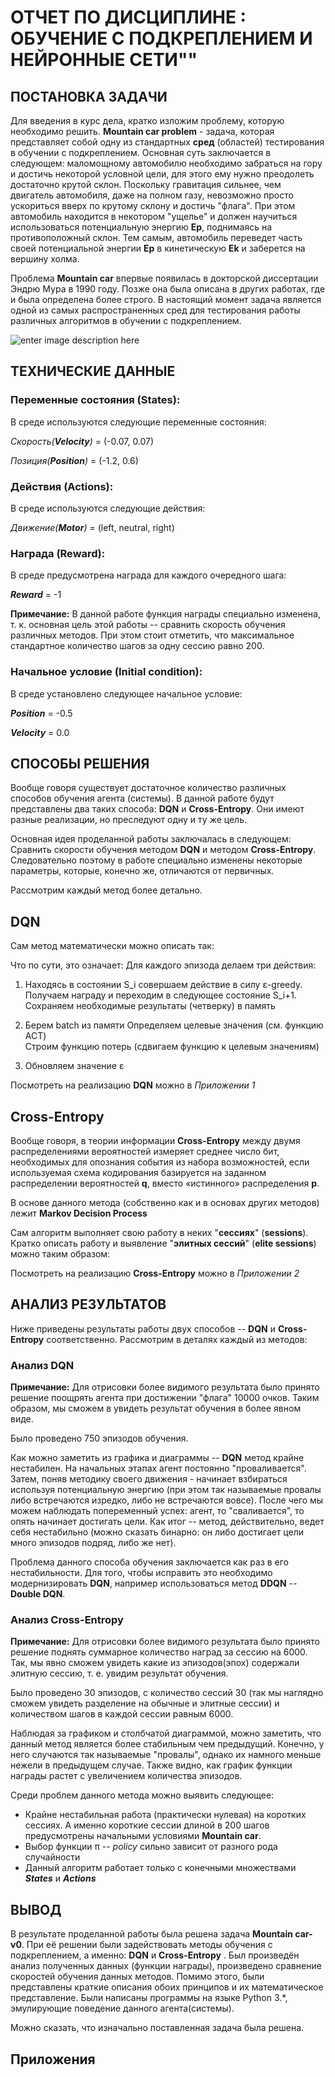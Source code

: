# ОТЧЕТ ПО ДИСЦИПЛИНЕ : ОБУЧЕНИЕ С ПОДКРЕПЛЕНИЕМ И НЕЙРОННЫЕ СЕТИ""

## ПОСТАНОВКА ЗАДАЧИ
Для введения в курс дела, кратко изложим проблему, которую необходимо решить.
**Mountain car problem** - задача, которая представляет собой одну из стандартных **сред** (областей) тестирования в обучении с подкреплением. Основная суть заключается в следующем: маломощному автомобилю необходимо забраться на гору и достичь некоторой условной цели, для этого ему нужно преодолеть достаточно крутой склон. Поскольку гравитация сильнее, чем двигатель автомобиля, даже на полном газу, невозможно просто ускориться вверх по крутому склону и достичь "флага". При этом автомобиль находится в некотором "ущелье" и должен научиться использоваться потенциальную энергию **Ep**, поднимаясь на противоположный склон. Тем самым, автомобиль переведет часть своей потенциальной энергии **Ep** в кинетическую **Ek** и заберется на вершину холма.

Проблема **Mountain car** впервые появилась в докторской диссертации Эндрю Мура в 1990 году. Позже она была описана в других работах, где и была определена более строго. В настоящий момент задача является одной из самых распространенных сред для тестирования работы различных алгоритмов в обучении с подкреплением.

![enter image description here](https://uploads.toptal.io/blog/image/126565/toptal-blog-image-1530883192219-b816bdcbfa175dfa55d23205dd21e9ac.gif)

## ТЕХНИЧЕСКИЕ ДАННЫЕ

### Переменные состояния (States):
В среде используются следующие переменные состояния:

*Скорость(**Velocity**)* = (-0.07, 0.07)

*Позиция(**Position**)* = (-1.2, 0.6)

### Действия (Actions):
В среде используются следующие действия:

*Движение(**Motor**)* = (left, neutral, right)

### Награда (Reward):
В среде предусмотрена награда для каждого очередного шага:

***Reward*** = -1

**Примечание:** В данной работе функция награды специально изменена, т. к. основная цель этой работы -- сравнить скорость обучения различных методов. При этом стоит отметить, что максимальное стандартное количество шагов за одну сессию равно 200.

### Начальное условие (Initial condition):
В среде установлено следующее начальное условие:

***Position*** = -0.5

***Velocity*** = 0.0

## СПОСОБЫ РЕШЕНИЯ
Вообще говоря существует достаточное количество различных способов обучения агента (системы). В данной работе будут представлены два таких способа: **DQN** и **Cross-Entropy**. Они имеют разные реализации, но преследуют одну и ту же цель.

Основная идея проделанной работы заключалась в следующем: Сравнить скорости обучения  методом **DQN** и методом **Cross-Entropy**. Следовательно поэтому в работе специально изменены некоторые параметры, которые, конечно же, отличаются от первичных.

Рассмотрим каждый метод более детально.

## DQN
Сам метод математически можно описать так:

Что по сути, это означает:
Для каждого эпизода делаем три действия:  
 

 1. Находясь в состоянии S_i совершаем действие в силу ε-greedy.
    Получаем награду и переходим в следующее состояние   S_i+1.
    Сохраняем необходимые результаты (четверку) в память  
    
 2. Берем batch из памяти   Определяем целевые значения (см. функцию ACT)   
 Строим функцию потерь (сдвигаем функцию к целевым значениям)
    
 3. Обновляем значение ε

Посмотреть на реализацию **DQN** можно в *Приложении 1*

## Cross-Entropy
Вообще говоря, в теории информации **Cross-Entropy** между двумя распределениями вероятностей измеряет среднее число бит, необходимых для опознания события из набора возможностей, если используемая схема кодирования базируется на заданном распределении вероятностей **q**, вместо «истинного» распределения **p**.

В основе данного метода (собственно как и в основах других методов) лежит **Markov Decision Process**

Сам алгоритм выполняет свою работу в неких "**сессиях**" (**sessions**). Кратко описать работу и выявление "**элитных сессий**" (**elite sessions**) можно таким образом:


Посмотреть на реализацию **Cross-Entropy** можно в *Приложении 2*

## АНАЛИЗ РЕЗУЛЬТАТОВ
Ниже приведены результаты работы двух способов --  **DQN** и **Cross-Entropy** соответственно.
Рассмотрим в деталях каждый из методов:

### Анализ DQN
**Примечание:** Для отрисовки более видимого результата было принято решение поощрять агента при достижении "флага" 10000 очков. Таким образом, мы сможем в увидеть результат обучения в более явном виде.

Было проведено 750 эпизодов обучения.

Как можно заметить из графика и диаграммы -- **DQN** метод крайне нестабилен. На начальных этапах агент постоянно "проваливается". Затем, поняв методику своего движения - начинает взбираться используя потенциальную энергию (при этом так называемые провалы либо встречаются изредко, либо не встречаются вовсе).  После чего мы можем наблюдать попеременный успех: агент, то "сваливается", то опять начинает достигать цели. Как итог -- метод, действительно, ведет себя нестабильно (можно сказать бинарно: он либо достигает цели много эпизодов подряд, либо же нет).

Проблема данного способа обучения заключается как раз в его нестабильности. Для того, чтобы исправить это необходимо модернизировать **DQN**, например использоваться метод **DDQN** -- **Double DQN**.

### Анализ Cross-Entropy
**Примечание:** Для отрисовки более видимого результата было принято решение поднять суммарное количество наград за сессию на 6000. Так, мы явно сможем увидеть какие из эпизодов(эпох) содержали элитную сессию, т. е. увидим результат обучения.

Было проведено 30 эпизодов, с количество сессий 30 (так мы наглядно сможем увидеть разделение на обычные и элитные сессии) и количеством шагов в каждой сессии равным 6000.

Наблюдая за графиком и столбчатой диаграммой, можно заметить, что данный метод является более стабильным чем предыдущий. Конечно, у него случаются так называемые "провалы", однако их намного меньше нежели в предыдущем случае. Также видно, как график функции награды растет с увеличением количества эпизодов.

Среди проблем данного метода можно выявить следующее:

 - Крайне нестабильная работа (практически нулевая) на коротких сессиях. А именно короткие сессии длиной в 200 шагов предусмотрены начальными условиями **Mountain car**. 
 - Выбор функции π -- *policy* сильно зависит от разного рода случайности
 - Данный алгоритм работает только с конечными множествами ***States*** и ***Actions***

## ВЫВОД
В результате проделанной работы была решена задача **Mountain car-v0**. При её решении были задействовать методы обучения с подкреплением, а именно: **DQN** и **Cross-Entropy** . Был произведён анализ полученных данных (функции награды), произведено сравнение скоростей обучения данных методов. Помимо этого, были представлены краткие описания обоих принципов и их математическое представление. Были написаны программы на языке Python 3.*, эмулирующие поведение данного агента(системы).

Можно сказать, что изначально поставленная задача была решена.

## Приложения

